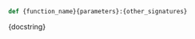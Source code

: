 
<a id="{function_name}"></a>

```python
def {function_name}{parameters}:{other_signatures}
```

<div class="function_docstring" markdown="1">

{docstring}

</div>